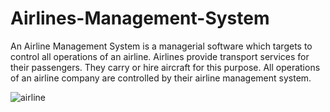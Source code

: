 # Airlines-Management-System

An Airline Management System is a managerial software which targets to control all operations of an airline. Airlines provide transport services for their passengers. They carry or hire aircraft for this purpose. All operations of an airline company are controlled by their airline management system.

![airline](https://github.com/user-attachments/assets/33d9b2ad-c0f1-4023-a655-1fcfbf444b90)
